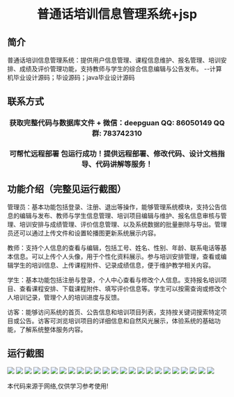 <p><h1 align="center">普通话培训信息管理系统+jsp</h1></p>

## 简介
普通话培训信息管理系统：提供用户信息管理、课程信息维护、报名管理、培训安排、成绩及评价管理功能，支持教师与学生的综合信息编辑与公告发布。    --计算机毕业设计源码；毕设源码；java毕业设计源码


## 联系方式
<p><h3 align="center">获取完整代码与数据库文件 + 微信：deepguan QQ: 86050149 QQ群: 783742310</h3></p>
<p><h3 align="center">可帮忙远程部署 包运行成功！提供远程部署、修改代码、设计文档指导、代码讲解等服务！</h3></p>

## 功能介绍（完整见运行截图）
管理员：基本功能包括登录、注册、退出等操作，能够管理系统模块，支持公告信息的编辑与发布、教师与学生信息管理、培训项目编辑与维护、报名信息审核与管理、培训安排与成绩管理、评价信息管理、以及系统数据的批量删除与导出。管理员还可以通过上传文件和设置轮播图更新系统展示内容。

教师：支持个人信息的查看与编辑，包括工号、姓名、性别、年龄、联系电话等基本信息。可以上传个人头像，用于个性化资料展示。参与培训安排管理，查看或编辑学生的培训信息、上传课程附件、记录成绩信息，便于维护教学相关内容。

学生：基本功能包括注册与登录，个人中心查看与修改个人信息。支持报名培训项目、查看课程安排、下载课程附件、填写评价信息等。学生可以按需查询或修改个人培训记录，管理个人的培训进度与反馈。

访客：能够访问系统的首页、公告信息和培训项目列表，支持按关键词搜索特定项目或公告。访客可浏览培训项目的详细信息和自然风光展示，体验系统的基础功能，了解系统整体服务内容。


## 运行截图
![](https://bs-1329754181.cos.ap-shanghai.myqcloud.com/ssm/MandarinTrainingInfoManagementSystemJsp/img/001.jpg)
![](https://bs-1329754181.cos.ap-shanghai.myqcloud.com/ssm/MandarinTrainingInfoManagementSystemJsp/img/002.jpg)
![](https://bs-1329754181.cos.ap-shanghai.myqcloud.com/ssm/MandarinTrainingInfoManagementSystemJsp/img/003.jpg)
![](https://bs-1329754181.cos.ap-shanghai.myqcloud.com/ssm/MandarinTrainingInfoManagementSystemJsp/img/004.jpg)
![](https://bs-1329754181.cos.ap-shanghai.myqcloud.com/ssm/MandarinTrainingInfoManagementSystemJsp/img/005.jpg)
![](https://bs-1329754181.cos.ap-shanghai.myqcloud.com/ssm/MandarinTrainingInfoManagementSystemJsp/img/006.jpg)
![](https://bs-1329754181.cos.ap-shanghai.myqcloud.com/ssm/MandarinTrainingInfoManagementSystemJsp/img/007.jpg)
![](https://bs-1329754181.cos.ap-shanghai.myqcloud.com/ssm/MandarinTrainingInfoManagementSystemJsp/img/008.jpg)
![](https://bs-1329754181.cos.ap-shanghai.myqcloud.com/ssm/MandarinTrainingInfoManagementSystemJsp/img/009.jpg)
![](https://bs-1329754181.cos.ap-shanghai.myqcloud.com/ssm/MandarinTrainingInfoManagementSystemJsp/img/010.jpg)
![](https://bs-1329754181.cos.ap-shanghai.myqcloud.com/ssm/MandarinTrainingInfoManagementSystemJsp/img/011.jpg)
![](https://bs-1329754181.cos.ap-shanghai.myqcloud.com/ssm/MandarinTrainingInfoManagementSystemJsp/img/012.jpg)
![](https://bs-1329754181.cos.ap-shanghai.myqcloud.com/ssm/MandarinTrainingInfoManagementSystemJsp/img/013.jpg)
![](https://bs-1329754181.cos.ap-shanghai.myqcloud.com/ssm/MandarinTrainingInfoManagementSystemJsp/img/014.jpg)
![](https://bs-1329754181.cos.ap-shanghai.myqcloud.com/ssm/MandarinTrainingInfoManagementSystemJsp/img/015.jpg)
![](https://bs-1329754181.cos.ap-shanghai.myqcloud.com/ssm/MandarinTrainingInfoManagementSystemJsp/img/016.jpg)
![](https://bs-1329754181.cos.ap-shanghai.myqcloud.com/ssm/MandarinTrainingInfoManagementSystemJsp/img/017.jpg)
![](https://bs-1329754181.cos.ap-shanghai.myqcloud.com/ssm/MandarinTrainingInfoManagementSystemJsp/img/018.jpg)
![](https://bs-1329754181.cos.ap-shanghai.myqcloud.com/ssm/MandarinTrainingInfoManagementSystemJsp/img/019.jpg)
![](https://bs-1329754181.cos.ap-shanghai.myqcloud.com/ssm/MandarinTrainingInfoManagementSystemJsp/img/020.jpg)
![](https://bs-1329754181.cos.ap-shanghai.myqcloud.com/ssm/MandarinTrainingInfoManagementSystemJsp/img/021.jpg)
![](https://bs-1329754181.cos.ap-shanghai.myqcloud.com/ssm/MandarinTrainingInfoManagementSystemJsp/img/022.jpg)
![](https://bs-1329754181.cos.ap-shanghai.myqcloud.com/ssm/MandarinTrainingInfoManagementSystemJsp/img/023.jpg)
![](https://bs-1329754181.cos.ap-shanghai.myqcloud.com/ssm/MandarinTrainingInfoManagementSystemJsp/img/024.jpg)

<p>本代码来源于网络,仅供学习参考使用!</p>
